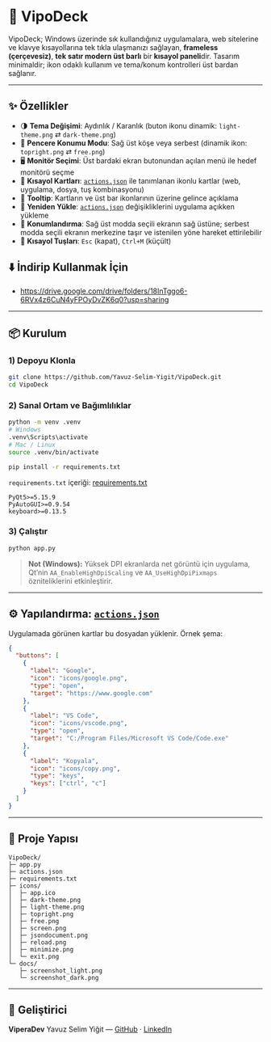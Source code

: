 # 🐍 VipoDeck

VipoDeck; Windows üzerinde sık kullandığınız uygulamalara, web sitelerine ve klavye kısayollarına tek tıkla ulaşmanızı sağlayan, **frameless (çerçevesiz)**, **tek satır modern üst barlı** bir **kısayol paneli**dir. Tasarım minimaldir; ikon odaklı kullanım ve tema/konum kontrolleri üst bardan sağlanır.

---

## ✨ Özellikler

* 🌗 **Tema Değişimi**: Aydınlık / Karanlık (buton ikonu dinamik: `light-theme.png` ⇄ `dark-theme.png`)
* 📍 **Pencere Konumu Modu**: Sağ üst köşe veya serbest (dinamik ikon: `topright.png` ⇄ `free.png`)
* 🖥️ **Monitör Seçimi**: Üst bardaki ekran butonundan açılan menü ile hedef monitörü seçme
* 🧹 **Kısayol Kartları**: [`actions.json`](https://github.com/Yavuz-Selim-Yigit/VipoDeck/blob/main/actions.json) ile tanımlanan ikonlu kartlar (web, uygulama, dosya, tuş kombinasyonu)
* 💚 **Tooltip**: Kartların ve üst bar ikonlarının üzerine gelince açıklama
* 🔁 **Yeniden Yükle**: [`actions.json`](https://github.com/Yavuz-Selim-Yigit/VipoDeck/blob/main/actions.json) değişikliklerini uygulama açıkken yükleme
* 🧱 **Konumlandırma**: Sağ üst modda seçili ekranın sağ üstüne; serbest modda seçili ekranın merkezine taşır ve istenilen yöne hareket ettirilebilir
* 🤗 **Kısayol Tuşları**: `Esc` (kapat), `Ctrl+M` (küçült)

## ⬇️ İndirip Kullanmak İçin

* https://drive.google.com/drive/folders/18InTggo6-6RVx4z6CuN4yFPOyDvZK6q0?usp=sharing

---

## 📦 Kurulum

### 1) Depoyu Klonla

```bash
git clone https://github.com/Yavuz-Selim-Yigit/VipoDeck.git
cd VipoDeck
```

### 2) Sanal Ortam ve Bağımlılıklar

```bash
python -m venv .venv
# Windows
.venv\Scripts\activate
# Mac / Linux
source .venv/bin/activate

pip install -r requirements.txt
```

`requirements.txt` içeriği:
[requirements.txt](https://github.com/Yavuz-Selim-Yigit/VipoDeck/blob/main/requirements.txt)

```text
PyQt5>=5.15.9
PyAutoGUI>=0.9.54
keyboard>=0.13.5
```

### 3) Çalıştır

```bash
python app.py
```

> **Not (Windows):** Yüksek DPI ekranlarda net görüntü için uygulama, Qt’nin `AA_EnableHighDpiScaling` ve `AA_UseHighDpiPixmaps` özniteliklerini etkinleştirir.

---

## ⚙️ Yapılandırma: [`actions.json`](https://github.com/Yavuz-Selim-Yigit/VipoDeck/blob/main/actions.json)

Uygulamada görünen kartlar bu dosyadan yüklenir. Örnek şema:

```json
{
  "buttons": [
    {
      "label": "Google",
      "icon": "icons/google.png",
      "type": "open",
      "target": "https://www.google.com"
    },
    {
      "label": "VS Code",
      "icon": "icons/vscode.png",
      "type": "open",
      "target": "C:/Program Files/Microsoft VS Code/Code.exe"
    },
    {
      "label": "Kopyala",
      "icon": "icons/copy.png",
      "type": "keys",
      "keys": ["ctrl", "c"]
    }
  ]
}
```

---

## 📂 Proje Yapısı

```
VipoDeck/
├─ app.py                 
├─ actions.json           
├─ requirements.txt       
├─ icons/                 
│  ├─ app.ico
│  ├─ dark-theme.png
│  ├─ light-theme.png
│  ├─ topright.png
│  ├─ free.png
│  ├─ screen.png
│  ├─ jsondocument.png
│  ├─ reload.png
│  ├─ minimize.png
│  └─ exit.png
└─ docs/                  
   ├─ screenshot_light.png
   └─ screenshot_dark.png
```

---

## 👤 Geliştirici

**ViperaDev**
Yavuz Selim Yiğit — [GitHub](https://github.com/Yavuz-Selim-Yigit) · [LinkedIn](https://www.linkedin.com/in/yavuz-selim-yigit/)

